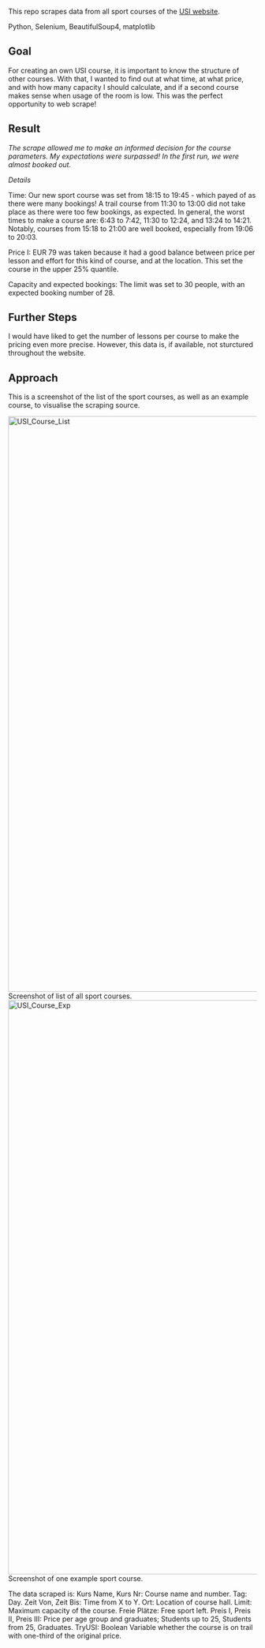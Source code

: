 This repo scrapes data from all sport courses of the [USI website](usi.at). 

Python, Selenium, BeautifulSoup4, matplotlib

## Goal
For creating an own USI course, it is important to know the structure of other courses. With that, I wanted to find out at what time, at what price, and with how many capacity I should calculate, and if a second course makes sense when usage of the room is low. This was the perfect opportunity to web scrape! 


## Result
*The scrape allowed me to make an informed decision for the course parameters. My expectations were surpassed! In the first run, we were almost booked out.*

_Details_

Time: Our new sport course was set from 18:15 to 19:45 - which payed of as there were many bookings! A trail course from 11:30 to 13:00 did not take place as there were too few bookings, as expected. In general, the worst times to make a course are: 6:43 to 7:42, 11:30 to 12:24, and 13:24 to 14:21. Notably, courses from 15:18 to 21:00 are well booked, especially from 19:06 to 20:03. 

Price I: EUR 79 was taken because it had a good balance between price per lesson and effort for this kind of course, and at the location. This set the course in the upper 25% quantile. 

Capacity and expected bookings: The limit was set to 30 people, with an expected booking number of 28. 


## Further Steps
I would have liked to get the number of lessons per course to make the pricing even more precise. However, this data is, if available, not sturctured throughout the website. 


## Approach
This is a screenshot of the list of the sport courses, as well as an example course, to visualise the scraping source.

<img width="1168" alt="USI_Course_List" src="https://github.com/RobbsX/USI-Scrape/assets/79597633/20574bc7-e2f9-47ef-a45e-f999601c8565">
Screenshot of list of all sport courses. 

<img width="1165" alt="USI_Course_Exp" src="https://github.com/RobbsX/USI-Scrape/assets/79597633/c89484f9-6e9c-4583-a1eb-e2f165a6e69e">
Screenshot of one example sport course. 

The data scraped is: 
Kurs Name, Kurs Nr: Course name and number. 
Tag: Day.
Zeit Von, Zeit Bis: Time from X to Y. 
Ort: Location of course hall. 
Limit: Maximum capacity of the course. 
Freie Plätze: Free sport left.
Preis I, Preis II, Preis III: Price per age group and graduates; Students up to 25, Students from 25, Graduates. 
TryUSI: Boolean Variable whether the course is on trail with one-third of the original price. 
